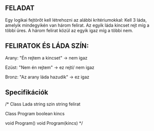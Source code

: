 ## FELADAT

Egy logikai fejtörőt kell létrehozni az alábbi kritériumokkal: 
Kell 3 láda, amelyik mindegyikén van három felirat.
Az egyik láda kincset rejt míg a többi üres. 
A három felirat közül az egyik igaz míg a többi nem.

## FELIRATOK ÉS LÁDA SZÍN:

Arany: "Én rejtem a kincset" -> nem igaz

Ezüst: "Nem én rejtem" -> ez rejti/ nem igaz

Bronz: "Az arany láda hazudik" -> ez igaz

## Specifikációk 
/*
Class Lada
 string szin
 string felirat


Class Program
 boolean kincs

  void Program()
  void Program(kincs)
  */
  
  
 
